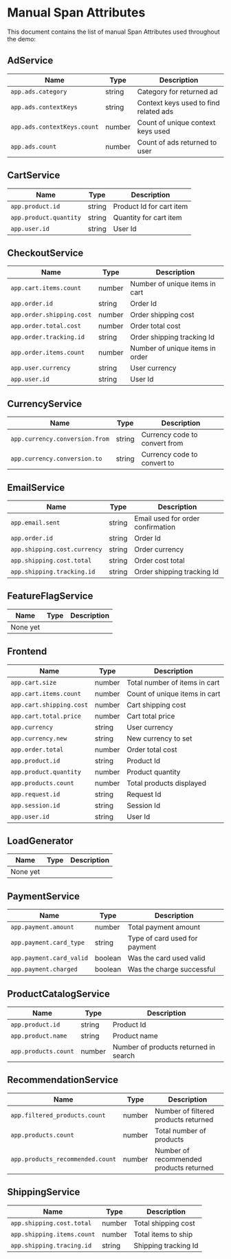 # Manual Span Attributes

This document contains the list of manual Span Attributes used throughout the demo:

## AdService

| Name                        | Type    | Description                           |
|-----------------------------|---------|---------------------------------------|
| `app.ads.category`          | string  | Category for returned ad              |
| `app.ads.contextKeys`       | string  | Context keys used to find related ads |
| `app.ads.contextKeys.count` | number  | Count of unique context keys used     |
| `app.ads.count`             | number  | Count of ads returned to user         |

## CartService

| Name                   | Type   | Description              |
|------------------------|--------|--------------------------|
| `app.product.id`       | string | Product Id for cart item |
| `app.product.quantity` | string | Quantity for cart item   |
| `app.user.id`          | string | User Id                  |

## CheckoutService

| Name                      | Type   | Description                     |
|---------------------------|--------|---------------------------------|
| `app.cart.items.count`    | number | Number of unique items in cart  |
| `app.order.id`            | string | Order Id                        |
| `app.order.shipping.cost` | number | Order shipping cost             |
| `app.order.total.cost`    | number | Order total cost                |
| `app.order.tracking.id`   | string | Order shipping tracking Id      |
| `app.order.items.count`   | number | Number of unique items in order |
| `app.user.currency`       | string | User currency                   |
| `app.user.id`             | string | User Id                         |

## CurrencyService

| Name                           | Type   | Description                   |
|--------------------------------|--------|-------------------------------|
| `app.currency.conversion.from` | string | Currency code to convert from |
| `app.currency.conversion.to`   | string | Currency code to convert to   |

## EmailService

| Name                         | Type   | Description                       |
|------------------------------|--------|-----------------------------------|
| `app.email.sent`             | string | Email used for order confirmation |
| `app.order.id`               | string | Order Id                          |
| `app.shipping.cost.currency` | string | Order currency                    |
| `app.shipping.cost.total`    | string | Order cost total                  |
| `app.shipping.tracking.id`   | string | Order shipping tracking Id        |

## FeatureFlagService

| Name      | Type | Description |
|-----------|------|-------------|
| None yet  |      |             |

## Frontend

| Name                     | Type   | Description                   |
|--------------------------|--------|-------------------------------|
| `app.cart.size`          | number | Total number of items in cart |
| `app.cart.items.count`   | number | Count of unique items in cart |
| `app.cart.shipping.cost` | number | Cart shipping cost            |
| `app.cart.total.price`   | number | Cart total price              |
| `app.currency`           | string | User currency                 |
| `app.currency.new`       | string | New currency to set           |
| `app.order.total`        | number | Order total cost              |
| `app.product.id`         | string | Product Id                    |
| `app.product.quantity`   | number | Product quantity              |
| `app.products.count`     | number | Total products displayed      |
| `app.request.id`         | string | Request Id                    |
| `app.session.id`         | string | Session Id                    |
| `app.user.id`            | string | User Id                       |

## LoadGenerator

| Name      | Type | Description |
|-----------|------|-------------|
| None yet  |      |             |

## PaymentService

| Name                     | Type     | Description                   |
|--------------------------|----------|-------------------------------|
| `app.payment.amount`     | number   | Total payment amount          |
| `app.payment.card_type`  | string   | Type of card used for payment |
| `app.payment.card_valid` | boolean  | Was the card used valid       |
| `app.payment.charged`    | boolean  | Was the charge successful     |

## ProductCatalogService

| Name                 | Type   | Description                           |
|----------------------|--------|---------------------------------------|
| `app.product.id`     | string | Product Id                            |
| `app.product.name`   | string | Product name                          |
| `app.products.count` | number | Number of products returned in search |

## RecommendationService

| Name                             | Type   | Description                             |
|----------------------------------|--------|-----------------------------------------|
| `app.filtered_products.count`    | number | Number of filtered products returned    |
| `app.products.count`             | number | Total number of products                |
| `app.products_recommended.count` | number | Number of recommended products returned |

## ShippingService

| Name                       | Type   | Description          |
|----------------------------|--------|----------------------|
| `app.shipping.cost.total`  | number | Total shipping cost  |
| `app.shipping.items.count` | number | Total items to ship  |
| `app.shipping.tracing.id`  | string | Shipping tracking Id |
